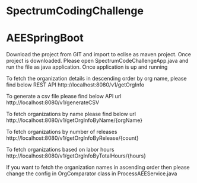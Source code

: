 # SpectrumCodingChallenge

# AEESpringBoot
Download the project from GIT and import to eclise as maven project.
Once project is downloaded. 
Please open SpectrumCodeChallengeApp.java and run the file as java application.
Once application is up and running

To fetch the organization details in descending order by org name, please find below REST API
http://localhost:8080/v1/getOrgInfo

To generate a csv file please find below API url
http://localhost:8080/v1/generateCSV

To fetch organizations by name please find below url
http://localhost:8080/v1/getOrgInfoByName/{orgName}

To fetch organizations by number of releases 
http://localhost:8080/v1/getOrgInfoByRelease/{count}

To fetch organizations based on labor hours
http://localhost:8080/v1/getOrgInfoByTotalHours/{hours}

If you want to fetch the organization names in ascending order then please change the config in OrgComparator
class in ProcessAEEService.java
